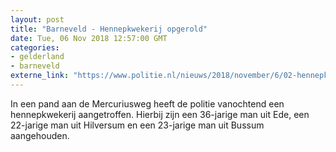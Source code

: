 ```yaml
---
layout: post
title: "Barneveld - Hennepkwekerij opgerold"
date: Tue, 06 Nov 2018 12:57:00 GMT
categories: 
- gelderland 
- barneveld 
externe_link: "https://www.politie.nl/nieuws/2018/november/6/02-hennepkwekerij-opgerold.html"
---
```


In een pand aan de Mercuriusweg heeft de politie vanochtend een hennepkwekerij aangetroffen. Hierbij zijn een 36-jarige man uit Ede, een 22-jarige man uit Hilversum en een 23-jarige man uit Bussum aangehouden.
